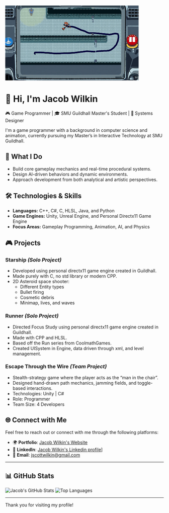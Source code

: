 ![Jacob Wilkin's Profile Banner](https://github.com/jswilkinSMU/jswilkinSMU/blob/main/escapettw%20(1).gif)

# 👋 Hi, I'm Jacob Wilkin

🎮 Game Programmer | 🎓 SMU Guildhall Master's Student | 🧠 Systems Designer

I'm a game programmer with a background in computer science and animation, currently pursuing my Master’s in Interactive Technology at SMU Guildhall.

## 🧠 What I Do

- Build core gameplay mechanics and real-time procedural systems.
- Design AI-driven behaviors and dynamic environments.
- Approach development from both analytical and artistic perspectives.

## 🛠️ Technologies & Skills

- **Languages:** C++, C#, C, HLSL, Java, and Python
- **Game Engines:** Unity, Unreal Engine, and Personal Directx11 Game Engine
- **Focus Areas:** Gameplay Programming, Animation, AI, and Physics

## 🎮 Projects

### Starship *(Solo Project)*
- Developed using personal directx11 game engine created in Guildhall.
- Made purely with C, no std library or modern CPP.
- 2D Asteroid space shooter:
  - Different Entity types
  - Bullet firing
  - Cosmetic debris
  - Minimap, lives, and waves

### Runner *(Solo Project)*
- Directed Focus Study using personal directx11 game engine created in Guildhall.
- Made with CPP and HLSL.
- Based off the Run series from CoolmathGames.
- Created UISystem in Engine, data driven through xml, and level management.

### Escape Through the Wire *(Team Project)*
- Stealth-strategy game where the player acts as the “man in the chair”.
- Designed hand-drawn path mechanics, jamming fields, and toggle-based interactions.
- Technologies: Unity | C#
- Role: Programmer
- Team Size: 4 Developers

## 🌐 Connect with Me

Feel free to reach out or connect with me through the following platforms:

- 🌍 **Portfolio**: [Jacob Wilkin's Website](https://sites.google.com/view/jacobwilkin/home)
- 💼 **LinkedIn**: [Jacob Wilkin's Linkedin profile](https://www.linkedin.com/in/jacob-wilkin-6ba91b231/)]
- 📧 **Email**: [jscottwilkin@gmail.com](mailto:jscottwilkin@gmail.com)

---

## 📊 GitHub Stats

![Jacob's GitHub Stats](https://github-readme-stats.vercel.app/api?username=jswilkinSMU&theme=orange&show_icons=true)
![Top Languages](https://github-readme-stats.vercel.app/api/top-langs/?username=jswilkinSMU&theme=orange&show_icons=true)

---

Thank you for visiting my profile!
